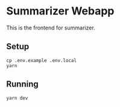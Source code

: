 # Summarizer Webapp

This is the frontend for summarizer.

## Setup

```properties
cp .env.example .env.local
yarn
```

## Running

```properties
yarn dev
```
